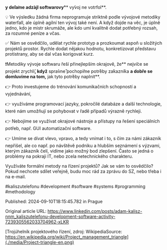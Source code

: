 **y de**̌**la**́**me adz**̌**ajl softwarovy**́** vy**́**voj ne votrfol**.


💡 Ve výsledku žádná firma neprogramuje striktně podle vývojové metodiky waterfall, ale úplně agilní ten vývoj také není. A když dojde na věc, je úplně jedno, kdo je mistr skrumáže, ale kdo umí kvalitně dodat potřebný rozsah, za rozumné peníze a včas.


✅ Nám se osvědčilo, udělat rychle prototyp a prozkoumat aspoň u složitých projektů prostor. Rychle dodat nějakou hodnotu, konkretizovat představu protistrany, aby se dal včas korigovat kurz.


❗Metodiky vývoje softwaru řeší přinejlepším okrajově, že** nejvi**́**ce se projekt zrychli**́, když** spra**́**vne**̌** pochopi**́**me potr**̌**eby za**́**kazni**́**ka **a dobře se domluvíme na tom,** jak tyto potr**̌**eby naplnit**.


👉 Proto investujeme do trénování komunikačních schopností a vyjednávání,

👉 využíváme programovací jazyky, pokročilé databáze a další technologie, které nám umožňují se pohybovat v řadě případů výrazně rychleji.

👉 Nebojíme se využívat okrajové nástroje a přístupy na řešení speciálních potřeb, např. GUI automatizační software.

👉 Umíme se dívat vlevo, vpravo, a tedy vnímat i to, s čím za námi zákazník nepřišel, ale co např. po návštěvě podniku a hlubším seznámení s výzvami, kterým zákazník čelí, vidíme jako možný bod zlepšení. Často se jedná o problémy na pokraji IT, nebo zcela netechnického charakteru.


Využíváte formální metody na řízení projektů? Jak se vám to osvědčilo? Pokud nechcete sdílet veřejně, budu moc rád za zprávu do SZ, nebo třeba i na e-mail.


#kaliszutelefonu #development #software #systems #programming #methodology


Published: 2024-09-10T18:15:45.782 in Prague

Original article URL: https://www.linkedin.com/posts/adam-kalisz-nnm_kaliszutelefonu-development-software-activity-7239305562033704962-xLKR

[Trojúhelník projektového řízení, zdroj: WikipediaSource: https://en.wikipedia.org/wiki/Project_management_triangle](./media/Project-triangle-en.png)